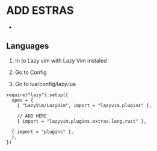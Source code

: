 
# ADD ESTRAS

  - 


## Languages

  1. In to Lazy vim with Lazy Vim instaled

  2. Go to Config

  3. Go to lua/config/lazy.lua


    require("lazy").setup({
      spec = {
        { "LazyVim/LazyVim", import = "lazyvim.plugins" },
        
        // ADD HERE
        { import = "lazyvim.plugins.extras.lang.rust" },
        
      { import = "plugins" },
      },
    })
